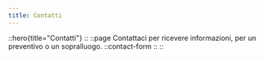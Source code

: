```yaml
---
title: Contatti
---
```

::hero{title="Contatti"}
::
::page
Contattaci per ricevere informazioni, per un preventivo o un sopralluogo.
::contact-form
::
::
